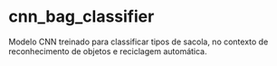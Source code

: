 # cnn_bag_classifier
Modelo CNN treinado para classificar tipos de sacola, no contexto de reconhecimento de objetos e reciclagem automática. 

